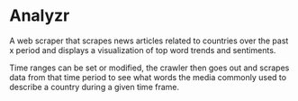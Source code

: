 # Analyzr
A web scraper that scrapes news articles related to countries over the past x period and displays a visualization of top word trends and sentiments.

Time ranges can be set or modified, the crawler then goes out and scrapes data from that time period to see what words the media commonly used to describe a country during a given time frame.
